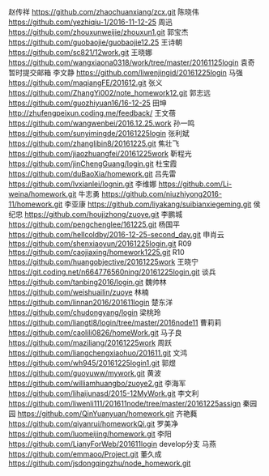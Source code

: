 赵传祥 https://github.com/zhaochuanxiang/zcx.git
陈晓伟 https://github.com/yezhiqiu-1/2016-11-12-25
周迅 https://github.com/zhouxunweijie/zhouxun1.git
郭宝杰 https://github.com/guobaojie/guobaojie12.25
王诗朝 https://github.com/sc821/12work.git
王晓娜 https://github.com/wangxiaona0318/work/tree/master/20161125login
袁奇 暂时提交邮箱
李文静 https://github.com/liwenjingid/20161225login
马强 https://github.com/maqiangFE/201612.git
张义 https://github.com/ZhangYi002/note_homework12.git
郭志远 https://github.com/guozhiyuan16/16-12-25
田坤 http://zhufengpeixun.coding.me/feedback/
王文蓓 https://github.com/wangwenbei/2016.12.25.work
孙一鸣 https://github.com/sunyimingde/20161225login
张利斌 https://github.com/zhanglibin8/20161225.git
焦壮飞 https://github.com/jiaozhuangfei/20161225work
靳程光 https://github.com/jinChengGuang/login.git
杜宝霞 https://github.com/duBaoXia/homework.git
吕先雷 https://github.com/lvxianlei/lognin.git
李维娜 https://github.com/Li-weina/homework.git
牛志勇 https://github.com/niuzhiyong2016-11/homework.git
李亚康 https://github.com/liyakang/suibianxiegeming.git
侯纪忠 https://github.com/houjizhong/zuoye.git
李鹏城 https://github.com/pengchenglee/161225.git
杨国平 https://github.com/hellcoldby/2016-12-25-second_day.git
申肖云 https://github.com/shenxiaoyun/20161225login.git
R09 https://github.com/caojiaxing/homework1225.git
R10 https://github.com/huangobjective/20161225work
王晓宁 https://git.coding.net/n664776560ning/20161225login.git
谈兵 https://github.com/tanbing2016/login.git
魏帅林 https://github.com/weishuailin/zuoye
林楠 https://github.com/linnan2016/201611login
楚东洋 https://github.com/chudongyang/login
梁桃玲 https://github.com/liangtl8/login/tree/master/2016node11
曹莉莉 https://github.com/caolili0826/homeWork.git
马子良 https://github.com/maziliang/20161225work
周跃 https://github.com/liangchengxiaohuo/201611.git
文鸿 https://github.com/wh945/20161225login1.git
郭煜 https://github.com/guoyuww/mywork.git
黄波 https://github.com/williamhuangbo/zuoye2.git
李海军 https://github.com/lihaijunasd/2015-12MyWork.git
李文利 https://github.com/liwenli111/201611node/tree/master/20161225assign
秦园园 https://github.com/QinYuanyuan/homework.git
齐艳蕤 https://github.com/qiyanrui/homeworkQi.git
罗美净 https://github.com/luomeijing/homework.git
李阳 https://github.com/LianyForWeb/201611login  develop分支
马燕 https://github.com/emmaoo/Project.git
董久成 https://github.com/jsdongqingzhu/node_homework.git